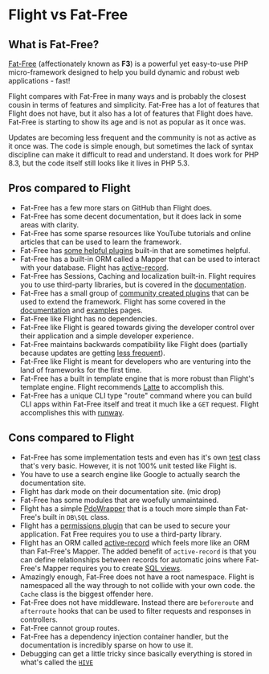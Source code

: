 # Flight vs Fat-Free

## What is Fat-Free?
[Fat-Free](https://fatfreeframework.com) (affectionately known as **F3**) is a powerful yet easy-to-use PHP micro-framework designed to help you build dynamic and robust 
web applications - fast!

Flight compares with Fat-Free in many ways and is probably the closest cousin in terms of features and simplicity. Fat-Free has a
lot of features that Flight does not have, but it also has a lot of features that Flight does have. Fat-Free is starting to show its age
and is not as popular as it once was.

Updates are becoming less frequent and the community is not as active as it once was. The code is simple enough, but sometimes the lack of
syntax discipline can make it difficult to read and understand. It does work for PHP 8.3, but the code itself still looks like it lives in
PHP 5.3.

## Pros compared to Flight

- Fat-Free has a few more stars on GitHub than Flight does.
- Fat-Free has some decent documentation, but it does lack in some areas with clarity.
- Fat-Free has some sparse resources like YouTube tutorials and online articles that can be used to learn the framework.
- Fat-Free has [some helpful plugins](https://fatfreeframework.com/3.8/api-reference) built-in that are sometimes helpful.
- Fat-Free has a built-in ORM called a Mapper that can be used to interact with your database. Flight has [active-record](/awesome-plugins/active-record).
- Fat-Free has Sessions, Caching and localization built-in. Flight requires you to use third-party libraries, but is covered in the [documentation](/awesome-plugins).
- Fat-Free has a small group of [community created plugins](https://fatfreeframework.com/3.8/development#Community) that can be used to extend the framework. Flight has some covered in the [documentation](/awesome-plugins) and [examples](/examples) pages.
- Fat-Free like Flight has no dependencies.
- Fat-Free like Flight is geared towards giving the developer control over their application and a simple developer experience.
- Fat-Free maintains backwards compatibility like Flight does (partially because updates are getting [less frequent](https://github.com/bcosca/fatfree/releases)).
- Fat-Free like Flight is meant for developers who are venturing into the land of frameworks for the first time.
- Fat-Free has a built in template engine that is more robust than Flight's template engine. Flight recommends [Latte](/awesome-plugins/latte) to accomplish this.
- Fat-Free has a unique CLI type "route" command where you can build CLI apps within Fat-Free itself and treat it much like a `GET` request. Flight accomplishes this with [runway](/awesome-plugins/runway).

## Cons compared to Flight

- Fat-Free has some implementation tests and even has it's own [test](https://fatfreeframework.com/3.8/test) class that's very basic. However,
  it is not 100% unit tested like Flight is. 
- You have to use a search engine like Google to actually search the documentation site.
- Flight has dark mode on their documentation site. (mic drop)
- Fat-Free has some modules that are woefully unmaintained.
- Flight has a simple [PdoWrapper](/learn/pdo-wrapper) that is a touch more simple than Fat-Free's built in `DB\SQL` class.
- Flight has a [permissions plugin](/awesome-plugins/permissions) that can be used to secure your application. Fat Free requires you to use 
  a third-party library.
- Flight has an ORM called [active-record](/awesome-plugins/active-record) which feels more like an ORM than Fat-Free's Mapper.
  The added benefit of `active-record` is that you can define relationships between records for automatic joins where Fat-Free's Mapper
  requires you to create [SQL views](https://fatfreeframework.com/3.8/databases#ProsandCons).
- Amazingly enough, Fat-Free does not have a root namespace. Flight is namespaced all the way through to not collide with your own code.
  the `Cache` class is the biggest offender here.
- Fat-Free does not have middleware. Instead there are `beforeroute` and `afterroute` hooks that can be used to filter requests and responses in controllers.
- Fat-Free cannot group routes.
- Fat-Free has a dependency injection container handler, but the documentation is incredibly sparse on how to use it.
- Debugging can get a little tricky since basically everything is stored in what's called the [`HIVE`](https://fatfreeframework.com/3.8/quick-reference)
